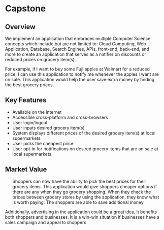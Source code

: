 # Capstone
## Overview
  We implement an application that embraces multiple Computer Science concepts which include but are not limited to: Cloud Computing, Web Application,  Database, Search Engines,     APIs, front-end, back-end, and more to create an application that serves as a notifier on discounts or reduced prices on grocery item(s). 

  For example, if I want to buy some Fuji apples at Walmart for a reduced price, I can use this application to notify me whenever the apples I want are on sale. This application     would help the user save extra money by finding the best grocery prices.
  
## Key Features
  <ul>
    <li>Available on the internet</li>
    <li>Accessible cross-platform and cross-browsers</li>
    <li>User login/logout</li>
    <li>User inputs desired grocery item(s)</li>
    <li>System displays different prices of the desired grocery item(s) at local supermarkets</li>
    <li>User picks the cheapest price</li>
    <li>User opt-in for notifications on desired grocery items that are on sale at local supermarkets.</li>
  </ul>


## Market Value
   <ul>Shoppers can now have the ability to pick the best prices for their grocery items. This application would give shoppers cheaper options if there are any when they go grocery      shopping. When they check the prices between grocery stores by using the application, they know what is worth paying. The shoppers are able to save additional money </ul>
   
   </ul> Additionally, advertising in the application could be a great idea. It benefits both shoppers and businesses. It is a win-win situation if businesses have a sales campaign and    appeal to shoppers </ul>


